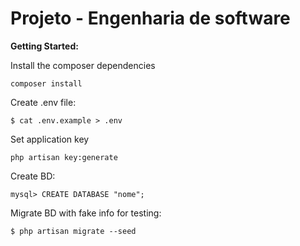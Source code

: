 # Projeto - Engenharia de software

**Getting Started:**

Install the composer dependencies
    
    composer install
    

Create .env file:

    $ cat .env.example > .env

Set application key
    
    php artisan key:generate  

Create BD:

    mysql> CREATE DATABASE "nome";

Migrate BD with fake info for testing:
    
    $ php artisan migrate --seed


	